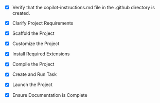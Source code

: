 <!-- Use this file to provide workspace-specific custom instructions to Copilot. For more details, visit https://code.visualstudio.com/docs/copilot/copilot-customization#_use-a-githubcopilotinstructionsmd-file -->
- [x] Verify that the copilot-instructions.md file in the .github directory is created.

- [x] Clarify Project Requirements
	<!-- Desktop IDE app using Electron and Monaco Editor with multi-language support and download functionality -->

- [x] Scaffold the Project
	<!-- Created Electron project structure with Monaco Editor integration -->

- [x] Customize the Project
	<!-- Added language support, file explorer, and download functionality -->

- [x] Install Required Extensions
	<!-- No extensions needed for this project type -->

- [x] Compile the Project
	<!-- Dependencies installed successfully -->

- [x] Create and Run Task
	<!-- Application can be started with npm start -->

- [x] Launch the Project
	<!-- Electron application launched successfully -->

- [x] Ensure Documentation is Complete
	<!-- Created comprehensive README.md with project information -->
